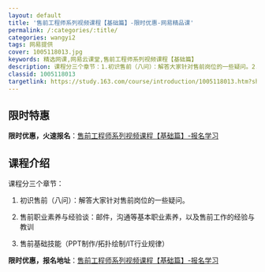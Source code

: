 ```yaml
---
layout: default
title: '售前工程师系列视频课程【基础篇】-限时优惠-网易精品课'
permalink: /:categories/:title/
categories: wangyi2
tags: 网易提供
cover: 1005118013.jpg
keywords: 精选网课,网易云课堂,售前工程师系列视频课程【基础篇】
description: 课程分三个章节：1.初识售前（八问）：解答大家针对售前岗位的一些疑问。2.售前职业素养与经验谈：邮件，沟通等基本职业素养
classid: 1005118013
targetlink: https://study.163.com/course/introduction/1005118013.htm?share=1&shareId=1025206652&utm_campaign=share&utm_medium=iphoneShare&utm_source=&utm_u=1025206652
---
```


## 限时特惠

**限时优惠，火速报名**：[售前工程师系列视频课程【基础篇】-报名学习](https://study.163.com/course/introduction/1005118013.htm?share=1&shareId=1025206652&utm_campaign=share&utm_medium=iphoneShare&utm_source=&utm_u=1025206652)

## 课程介绍

课程分三个章节：

1. 初识售前（八问）：解答大家针对售前岗位的一些疑问。

2. 售前职业素养与经验谈：邮件，沟通等基本职业素养，以及售前工作的经验与教训

3. 售前基础技能（PPT制作/拓扑绘制/IT行业规律）

**限时优惠，报名地址**：[售前工程师系列视频课程【基础篇】-报名学习](https://study.163.com/course/introduction/1005118013.htm?share=1&shareId=1025206652&utm_campaign=share&utm_medium=iphoneShare&utm_source=&utm_u=1025206652)

